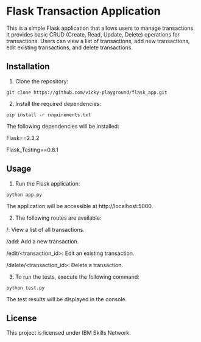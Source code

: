 # Flask Transaction Application
This is a simple Flask application that allows users to manage transactions. It provides basic CRUD (Create, Read, Update, Delete) operations for transactions. Users can view a list of transactions, add new transactions, edit existing transactions, and delete transactions.
## Installation
1. Clone the repository:
```
git clone https://github.com/vicky-playground/flask_app.git
```

2. Install the required dependencies:

```
pip install -r requirements.txt
```
The following dependencies will be installed:

Flask==2.3.2

Flask_Testing==0.8.1

## Usage
1. Run the Flask application:

```
python app.py
```
The application will be accessible at http://localhost:5000.

2. The following routes are available:

/: View a list of all transactions.

/add: Add a new transaction.

/edit/<transaction_id>: Edit an existing transaction.

/delete/<transaction_id>: Delete a transaction.

3. To run the tests, execute the following command:
```
python test.py
```
The test results will be displayed in the console.

## License
This project is licensed under IBM Skills Network.
